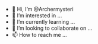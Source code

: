 - 👋 Hi, I’m @Archermysteri
- 👀 I’m interested in ...
- 🌱 I’m currently learning ...
- 💞️ I’m looking to collaborate on ...
- 📫 How to reach me ...

<!---
Archermysteri/Archermysteri is a ✨ special ✨ repository because its `README.md` (this file) appears on your GitHub profile.
You can click the Preview link to take a look at your changes.
--->
